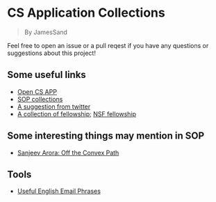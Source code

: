 # CS Application Collections
> By JamesSand

Feel free to open an issue or a pull reqest if you have any questions or suggestions about this project!

## Some useful links
- [Open CS APP](https://opencs.app/)
- [SOP collections](https://cs-sop.notion.site)
- [A suggestion from twitter](https://x.com/Robertljg/status/1812298334587245012)
- [A collection of fellowship](https://github.com/chinasatokolo/csGraduateFellowships); [NSF fellowship](https://new.nsf.gov/cise/graduate-fellowships)


## Some interesting things may mention in SOP
- [Sanjeev Arora: Off the Convex Path](https://www.offconvex.org/about/)


## Tools
- [Useful English Email Phrases](https://www.youtube.com/watch?v=c8yvN5oOKHY)

